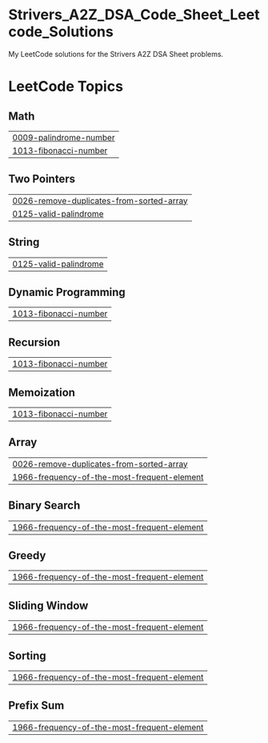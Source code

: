 # Strivers_A2Z_DSA_Code_Sheet_Leetcode_Solutions
My LeetCode solutions for the Strivers A2Z DSA Sheet problems.

<!---LeetCode Topics Start-->
# LeetCode Topics
## Math
|  |
| ------- |
| [0009-palindrome-number](https://github.com/sairajeshkadali/Strivers_A2Z_DSA_Code_Sheet_Leetcode_Solutions/tree/master/0009-palindrome-number) |
| [1013-fibonacci-number](https://github.com/sairajeshkadali/Strivers_A2Z_DSA_Code_Sheet_Leetcode_Solutions/tree/master/1013-fibonacci-number) |
## Two Pointers
|  |
| ------- |
| [0026-remove-duplicates-from-sorted-array](https://github.com/sairajeshkadali/Strivers_A2Z_DSA_Code_Sheet_Leetcode_Solutions/tree/master/0026-remove-duplicates-from-sorted-array) |
| [0125-valid-palindrome](https://github.com/sairajeshkadali/Strivers_A2Z_DSA_Code_Sheet_Leetcode_Solutions/tree/master/0125-valid-palindrome) |
## String
|  |
| ------- |
| [0125-valid-palindrome](https://github.com/sairajeshkadali/Strivers_A2Z_DSA_Code_Sheet_Leetcode_Solutions/tree/master/0125-valid-palindrome) |
## Dynamic Programming
|  |
| ------- |
| [1013-fibonacci-number](https://github.com/sairajeshkadali/Strivers_A2Z_DSA_Code_Sheet_Leetcode_Solutions/tree/master/1013-fibonacci-number) |
## Recursion
|  |
| ------- |
| [1013-fibonacci-number](https://github.com/sairajeshkadali/Strivers_A2Z_DSA_Code_Sheet_Leetcode_Solutions/tree/master/1013-fibonacci-number) |
## Memoization
|  |
| ------- |
| [1013-fibonacci-number](https://github.com/sairajeshkadali/Strivers_A2Z_DSA_Code_Sheet_Leetcode_Solutions/tree/master/1013-fibonacci-number) |
## Array
|  |
| ------- |
| [0026-remove-duplicates-from-sorted-array](https://github.com/sairajeshkadali/Strivers_A2Z_DSA_Code_Sheet_Leetcode_Solutions/tree/master/0026-remove-duplicates-from-sorted-array) |
| [1966-frequency-of-the-most-frequent-element](https://github.com/sairajeshkadali/Strivers_A2Z_DSA_Code_Sheet_Leetcode_Solutions/tree/master/1966-frequency-of-the-most-frequent-element) |
## Binary Search
|  |
| ------- |
| [1966-frequency-of-the-most-frequent-element](https://github.com/sairajeshkadali/Strivers_A2Z_DSA_Code_Sheet_Leetcode_Solutions/tree/master/1966-frequency-of-the-most-frequent-element) |
## Greedy
|  |
| ------- |
| [1966-frequency-of-the-most-frequent-element](https://github.com/sairajeshkadali/Strivers_A2Z_DSA_Code_Sheet_Leetcode_Solutions/tree/master/1966-frequency-of-the-most-frequent-element) |
## Sliding Window
|  |
| ------- |
| [1966-frequency-of-the-most-frequent-element](https://github.com/sairajeshkadali/Strivers_A2Z_DSA_Code_Sheet_Leetcode_Solutions/tree/master/1966-frequency-of-the-most-frequent-element) |
## Sorting
|  |
| ------- |
| [1966-frequency-of-the-most-frequent-element](https://github.com/sairajeshkadali/Strivers_A2Z_DSA_Code_Sheet_Leetcode_Solutions/tree/master/1966-frequency-of-the-most-frequent-element) |
## Prefix Sum
|  |
| ------- |
| [1966-frequency-of-the-most-frequent-element](https://github.com/sairajeshkadali/Strivers_A2Z_DSA_Code_Sheet_Leetcode_Solutions/tree/master/1966-frequency-of-the-most-frequent-element) |
<!---LeetCode Topics End-->